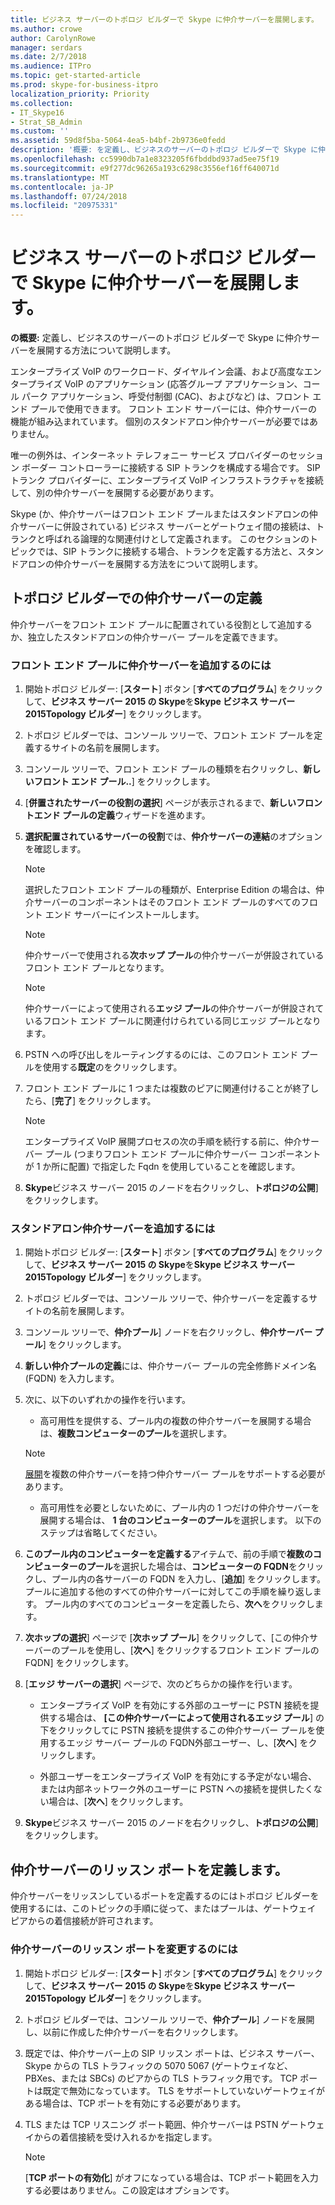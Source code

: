 ```yaml
---
title: ビジネス サーバーのトポロジ ビルダーで Skype に仲介サーバーを展開します。
ms.author: crowe
author: CarolynRowe
manager: serdars
ms.date: 2/7/2018
ms.audience: ITPro
ms.topic: get-started-article
ms.prod: skype-for-business-itpro
localization_priority: Priority
ms.collection:
- IT_Skype16
- Strat_SB_Admin
ms.custom: ''
ms.assetid: 59d8f5ba-5064-4ea5-b4bf-2b9736e0fedd
description: '概要: を定義し、ビジネスのサーバーのトポロジ ビルダーで Skype に仲介サーバーを展開する方法を説明します。'
ms.openlocfilehash: cc5990db7a1e8323205f6fbddbd937ad5ee75f19
ms.sourcegitcommit: e9f277dc96265a193c6298c3556ef16ff640071d
ms.translationtype: MT
ms.contentlocale: ja-JP
ms.lasthandoff: 07/24/2018
ms.locfileid: "20975331"
---
```

# <a name="deploy-a-mediation-server-in-topology-builder-in-skype-for-business-server"></a>ビジネス サーバーのトポロジ ビルダーで Skype に仲介サーバーを展開します。
 
**の概要:** 定義し、ビジネスのサーバーのトポロジ ビルダーで Skype に仲介サーバーを展開する方法について説明します。
  
エンタープライズ VoIP のワークロード、ダイヤルイン会議、および高度なエンタープライズ VoIP のアプリケーション (応答グループ アプリケーション、コール パーク アプリケーション、呼受付制御 (CAC)、およびなど) は、フロント エンド プールで使用できます。 フロント エンド サーバーには、仲介サーバーの機能が組み込まれています。 個別のスタンドアロン仲介サーバーが必要ではありません。 
  
唯一の例外は、インターネット テレフォニー サービス プロバイダーのセッション ボーダー コントローラーに接続する SIP トランクを構成する場合です。 SIP トランク プロバイダーに、エンタープライズ VoIP インフラストラクチャを接続して、別の仲介サーバーを展開する必要があります。
  
Skype (か、仲介サーバーはフロント エンド プールまたはスタンドアロンの仲介サーバーに併設されている) ビジネス サーバーとゲートウェイ間の接続は、トランクと呼ばれる論理的な関連付けとして定義されます。 このセクションのトピックでは、SIP トランクに接続する場合、トランクを定義する方法と、スタンドアロンの仲介サーバーを展開する方法をについて説明します。
  
## <a name="define-a-mediation-server-in-topology-builder"></a>トポロジ ビルダーでの仲介サーバーの定義

仲介サーバーをフロント エンド プールに配置されている役割として追加するか、独立したスタンドアロンの仲介サーバー プールを定義できます。
  
### <a name="to-add-a-mediation-server-to-a-front-end-pool"></a>フロント エンド プールに仲介サーバーを追加するのには

1. 開始トポロジ ビルダー: [**スタート**] ボタン [**すべてのプログラム**] をクリックして、**ビジネス サーバー 2015 の Skype**を**Skype ビジネス サーバー 2015Topology ビルダー**] をクリックします。
    
2. トポロジ ビルダーでは、コンソール ツリーで、フロント エンド プールを定義するサイトの名前を展開します。
    
3. コンソール ツリーで、フロント エンド プールの種類を右クリックし、**新しいフロント エンド プール..**] をクリックします。
    
4. [**併置されたサーバーの役割の選択**] ページが表示されるまで、**新しいフロントエンド プールの定義**ウィザードを進めます。
    
5. **選択配置されているサーバーの役割**では、**仲介サーバーの連結**のオプションを確認します。
    
    > [!NOTE]
    > 選択したフロント エンド プールの種類が、Enterprise Edition の場合は、仲介サーバーのコンポーネントはそのフロント エンド プールのすべてのフロント エンド サーバーにインストールします。 
  
    > [!NOTE]
    > 仲介サーバーで使用される**次ホップ プール**の仲介サーバーが併設されているフロント エンド プールとなります。
  
    > [!NOTE]
    > 仲介サーバーによって使用される**エッジ プール**の仲介サーバーが併設されているフロント エンド プールに関連付けられている同じエッジ プールとなります。
  
6. PSTN への呼び出しをルーティングするのには、このフロント エンド プールを使用する**既定**のをクリックします。
    
7. フロント エンド プールに 1 つまたは複数のピアに関連付けることが終了したら、[**完了**] をクリックします。
    
    > [!NOTE]
    > エンタープライズ VoIP 展開プロセスの次の手順を続行する前に、仲介サーバー プール (つまりフロント エンド プールに仲介サーバー コンポーネントが 1 か所に配置) で指定した Fqdn を使用していることを確認します。 
  
8. **Skype**ビジネス サーバー 2015 のノードを右クリックし、**トポロジの公開**] をクリックします。
    
### <a name="to-add-a-standalone-mediation-server"></a>スタンドアロン仲介サーバーを追加するには

1. 開始トポロジ ビルダー: [**スタート**] ボタン [**すべてのプログラム**] をクリックして、**ビジネス サーバー 2015 の Skype**を**Skype ビジネス サーバー 2015Topology ビルダー**] をクリックします。
    
2. トポロジ ビルダーでは、コンソール ツリーで、仲介サーバーを定義するサイトの名前を展開します。
    
3. コンソール ツリーで、**仲介プール**] ノードを右クリックし、**仲介サーバー プール**] をクリックします。
    
4. **新しい仲介プールの定義**には、仲介サーバー プールの完全修飾ドメイン名 (FQDN) を入力します。
    
5. 次に、以下のいずれかの操作を行います。
    
   - 高可用性を提供する、プール内の複数の仲介サーバーを展開する場合は、**複数コンピューターのプール**を選択します。
    
    > [!NOTE]
    > [展開](../../plan-your-deployment/network-requirements/load-balancing.md#BKMK_DNSLoadBalancing)を複数の仲介サーバーを持つ仲介サーバー プールをサポートする必要があります。
  
   - 高可用性を必要としないために、プール内の 1 つだけの仲介サーバーを展開する場合は、 **1 台のコンピューターのプール**を選択します。 以下のステップは省略してください。
    
6. **このプール内のコンピューターを定義する**アイテムで、前の手順で**複数のコンピューターのプール**を選択した場合は、**コンピューターの FQDN**をクリックし、プール内の各サーバーの FQDN を入力し、[**追加**] をクリックします。 プールに追加する他のすべての仲介サーバーに対してこの手順を繰り返します。 プール内のすべてのコンピューターを定義したら、**次へ**をクリックします。
    
7. **次ホップの選択**] ページで [**次ホップ プール**] をクリックして、[この仲介サーバーのプールを使用し、[**次へ**] をクリックするフロント エンド プールの FQDN] をクリックします。
    
8. [**エッジ サーバーの選択**] ページで、次のどちらかの操作を行います。
    
   - エンタープライズ VoIP を有効にする外部のユーザーに PSTN 接続を提供する場合は、 **[この仲介サーバーによって使用されるエッジ プール**] の下をクリックしてに PSTN 接続を提供するこの仲介サーバー プールを使用するエッジ サーバー プールの FQDN外部ユーザー、し、[**次へ**] をクリックします。
    
   - 外部ユーザーをエンタープライズ VoIP を有効にする予定がない場合、または内部ネットワーク外のユーザーに PSTN への接続を提供したくない場合は、[**次へ**] をクリックします。
    
9. **Skype**ビジネス サーバー 2015 のノードを右クリックし、**トポロジの公開**] をクリックします。
    
## <a name="define-the-mediation-server-listening-ports"></a>仲介サーバーのリッスン ポートを定義します。

仲介サーバーをリッスンしているポートを定義するのにはトポロジ ビルダーを使用するには、このトピックの手順に従って、またはプールは、ゲートウェイ ピアからの着信接続が許可されます。
  
### <a name="to-modify-the-mediation-server-listening-ports"></a>仲介サーバーのリッスン ポートを変更するのには

1. 開始トポロジ ビルダー: [**スタート**] ボタン [**すべてのプログラム**] をクリックして、**ビジネス サーバー 2015 の Skype**を**Skype ビジネス サーバー 2015Topology ビルダー**] をクリックします。
    
2. トポロジ ビルダーでは、コンソール ツリーで、**仲介プール**] ノードを展開し、以前に作成した仲介サーバーを右クリックします。
    
3. 既定では、仲介サーバー上の SIP リッスン ポートは、ビジネス サーバー、Skype からの TLS トラフィックの 5070 5067 (ゲートウェイなど、PBXes、または SBCs) のピアからの TLS トラフィック用です。 TCP ポートは既定で無効になっています。 TLS をサポートしていないゲートウェイがある場合は、TCP ポートを有効にする必要があります。
    
4. TLS または TCP リスニング ポート範囲、仲介サーバーは PSTN ゲートウェイからの着信接続を受け入れるかを指定します。
    
    > [!NOTE]
    > [**TCP ポートの有効化**] がオフになっている場合は、TCP ポート範囲を入力する必要はありません。この設定はオプションです。
  

